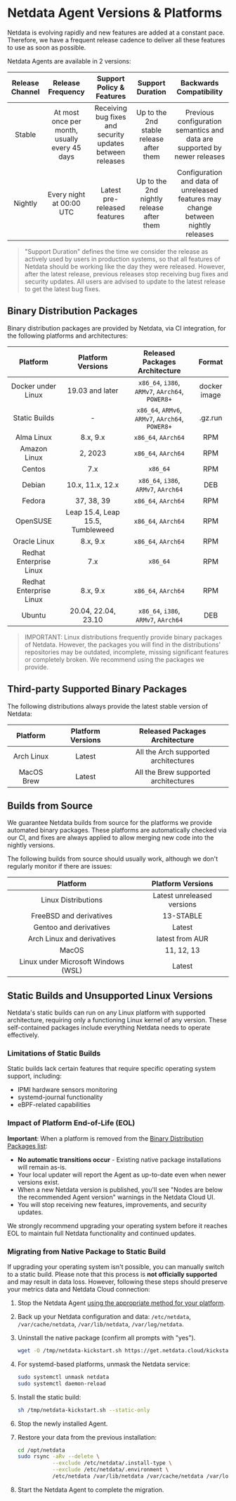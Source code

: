 # Netdata Agent Versions & Platforms

Netdata is evolving rapidly and new features are added at a constant pace. Therefore, we have a frequent release cadence to deliver all these features to use as soon as possible.

Netdata Agents are available in 2 versions:

| Release Channel |               Release Frequency               |                 Support Policy & Features                 |             Support Duration             |                              Backwards Compatibility                              |
|:---------------:|:---------------------------------------------:|:---------------------------------------------------------:|:----------------------------------------:|:---------------------------------------------------------------------------------:|
|     Stable      | At most once per month, usually every 45 days | Receiving bug fixes and security updates between releases | Up to the 2nd stable release after them  |     Previous configuration semantics and data are supported by newer releases     |
|     Nightly     |           Every night at 00:00 UTC            |               Latest pre-released features                | Up to the 2nd nightly release after them | Configuration and data of unreleased features may change between nightly releases |

> "Support Duration" defines the time we consider the release as actively used by users in production systems, so that all features of Netdata should be working like the day they were released. However, after the latest release, previous releases stop receiving bug fixes and security updates. All users are advised to update to the latest release to get the latest bug fixes.

## Binary Distribution Packages

Binary distribution packages are provided by Netdata, via CI integration, for the following platforms and architectures:

|        Platform         |        Platform Versions         |          Released Packages Architecture          |    Format    |
|:-----------------------:|:--------------------------------:|:------------------------------------------------:|:------------:|
|   Docker under Linux    |         19.03 and later          | `x86_64`, `i386`, `ARMv7`, `AArch64`, `POWER8+`  | docker image |
|      Static Builds      |                -                 | `x86_64`, `ARMv6`, `ARMv7`, `AArch64`, `POWER8+` |   .gz.run    |
|       Alma Linux        |             8.x, 9.x             |               `x86_64`, `AArch64`                |     RPM      |
|      Amazon Linux       |             2, 2023              |               `x86_64`, `AArch64`                |     RPM      |
|         Centos          |               7.x                |                     `x86_64`                     |     RPM      |
|         Debian          |         10.x, 11.x, 12.x         |       `x86_64`, `i386`, `ARMv7`, `AArch64`       |     DEB      |
|         Fedora          |            37, 38, 39            |               `x86_64`, `AArch64`                |     RPM      |
|        OpenSUSE         | Leap 15.4, Leap 15.5, Tumbleweed |               `x86_64`, `AArch64`                |     RPM      |
|      Oracle Linux       |             8.x, 9.x             |               `x86_64`, `AArch64`                |     RPM      |
| Redhat Enterprise Linux |               7.x                |                     `x86_64`                     |     RPM      |
| Redhat Enterprise Linux |             8.x, 9.x             |               `x86_64`, `AArch64`                |     RPM      |
|         Ubuntu          |       20.04, 22.04, 23.10        |       `x86_64`, `i386`, `ARMv7`, `AArch64`       |     DEB      |

> IMPORTANT: Linux distributions frequently provide binary packages of Netdata. However, the packages you will find in the distributions' repositories may be outdated, incomplete, missing significant features or completely broken. We recommend using the packages we provide.

## Third-party Supported Binary Packages

The following distributions always provide the latest stable version of Netdata:

|  Platform  | Platform Versions |    Released Packages Architecture    |
|:----------:|:-----------------:|:------------------------------------:|
| Arch Linux |      Latest       | All the Arch supported architectures |
| MacOS Brew |      Latest       | All the Brew supported architectures |

## Builds from Source

We guarantee Netdata builds from source for the platforms we provide automated binary packages. These platforms are automatically checked via our CI, and fixes are always applied to allow merging new code into the nightly versions.

The following builds from source should usually work, although we don't regularly monitor if there are issues:

|              Platform               |     Platform Versions      |
|:-----------------------------------:|:--------------------------:|
|         Linux Distributions         | Latest unreleased versions |
|       FreeBSD and derivatives       |         13-STABLE          |
|       Gentoo and derivatives        |           Latest           |
|     Arch Linux and derivatives      |      latest from AUR       |
|                MacOS                |         11, 12, 13         |
| Linux under Microsoft Windows (WSL) |           Latest           |

## Static Builds and Unsupported Linux Versions

Netdata's static builds can run on any Linux platform with supported architecture, requiring only a functioning Linux kernel of any version. These self-contained packages include everything Netdata needs to operate effectively.

### Limitations of Static Builds

Static builds lack certain features that require specific operating system support, including:

- IPMI hardware sensors monitoring
- systemd-journal functionality
- eBPF-related capabilities

### Impact of Platform End-of-Life (EOL)

**Important**: When a platform is removed from the [Binary Distribution Packages list](/packaging/makeself/README.md):

- **No automatic transitions occur** - Existing native package installations will remain as-is.
- Your local updater will report the Agent as up-to-date even when newer versions exist.
- When a new Netdata version is published, you'll see "Nodes are below the recommended Agent version" warnings in the Netdata Cloud UI.
- You will stop receiving new features, improvements, and security updates.

We strongly recommend upgrading your operating system before it reaches EOL to maintain full Netdata functionality and continued updates.

### Migrating from Native Package to Static Build

If upgrading your operating system isn't possible, you can manually switch to a static build. Please note that this process is **not officially supported** and may result in data loss. However, following these steps should preserve your metrics data and Netdata Cloud connection:

1. Stop the Netdata Agent [using the appropriate method for your platform](/docs/netdata-agent/start-stop-restart.md).
2. Back up your Netdata configuration and data: `/etc/netdata`, `/var/cache/netdata`, `/var/lib/netdata`, `/var/log/netdata`.
3. Uninstall the native package (confirm all prompts with "yes").

   ```sh
   wget -O /tmp/netdata-kickstart.sh https://get.netdata.cloud/kickstart.sh && sh /tmp/netdata-kickstart.sh --uninstall
   ```

4. For systemd-based platforms, unmask the Netdata service:

   ```sh
   sudo systemctl unmask netdata
   sudo systemctl daemon-reload
   ```

5. Install the static build:

   ```sh
   sh /tmp/netdata-kickstart.sh --static-only
   ```

6. Stop the newly installed Agent.
7. Restore your data from the previous installation:

   ```sh
   cd /opt/netdata
   sudo rsync -aRv --delete \
              --exclude /etc/netdata/.install-type \
              --exclude /etc/netdata/.environment \
              /etc/netdata /var/lib/netdata /var/cache/netdata /var/log/netdata ./
   ```

8. Start the Netdata Agent to complete the migration.
